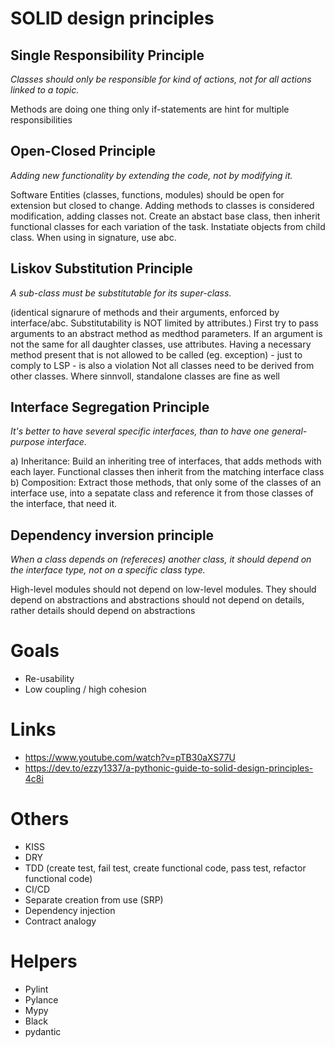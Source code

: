 # SOLID design principles

## Single Responsibility Principle
*Classes should only be responsible for kind of actions, not for all actions linked to a topic.*

Methods are doing one thing only
if-statements are hint for multiple responsibilities


## Open-Closed Principle
*Adding new functionality by extending the code, not by modifying it.*

Software Entities (classes, functions, modules) should be open for extension but closed to change.
Adding methods to classes is considered modification, adding classes not.
Create an abstact base class, then inherit functional classes for each variation of the task. Instatiate objects from child class. When using in signature, use abc.


## Liskov Substitution Principle
*A sub-class must be substitutable for its super-class.*

(identical signarure of methods and their arguments, enforced by interface/abc. Substitutability is NOT limited by attributes.)
First try to pass arguments to an abstract method as medthod parameters. If an argument is not the same for all daughter classes, use attributes.
Having a necessary method present that is not allowed to be called (eg. exception) - just to comply to LSP - is also a violation
Not all classes need to be derived from other classes. Where sinnvoll, standalone classes are fine as well


## Interface Segregation Principle
*It's better to have several specific interfaces, than to have one general-purpose interface.*

a) Inheritance: Build an inheriting tree of interfaces, that adds methods with each layer. Functional classes then inherit from the matching interface class
b) Composition: Extract those methods, that only some of the classes of an interface use, into a sepatate class and reference it from those classes of the interface, that need it.


## Dependency inversion principle
*When a class depends on (refereces) another class, it should depend on the interface type, not on a specific class type.*

High-level modules should not depend on low-level modules. They should depend on abstractions and abstractions should not depend on details, rather details should depend on abstractions


# Goals
- Re-usability
- Low coupling / high cohesion




# Links
- https://www.youtube.com/watch?v=pTB30aXS77U
- https://dev.to/ezzy1337/a-pythonic-guide-to-solid-design-principles-4c8i




# Others
- KISS
- DRY
- TDD (create test, fail test, create functional code, pass test, refactor functional code)
- CI/CD
- Separate creation from use (SRP)
- Dependency injection
- Contract analogy





# Helpers
- Pylint
- Pylance
- Mypy
- Black
- pydantic
